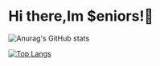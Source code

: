 # Hi there,Im $eniors!👋

![Anurag's GitHub stats](https://github-readme-stats.vercel.app/api?username=senniorss&show_icons=true&theme=tokyonight)

[![Top Langs](https://github-readme-stats.vercel.app/api/top-langs/?username=anuraghazra&layout=compact)](https://github.com/anuraghazra/github-readme-stats)

